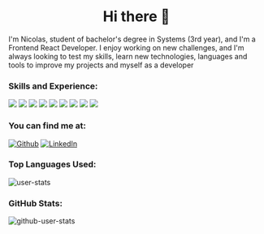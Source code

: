 
<h1 align='center'>Hi there 👋</h1>
I'm Nicolas, student of bachelor's degree in Systems (3rd year), and I'm a Frontend React Developer. I enjoy working on new challenges, and I'm always looking to test my skills, learn new technologies, languages and tools to improve my projects and myself as a developer

<h3>Skills and Experience:</h3>
<p>
<img src="https://img.shields.io/badge/html5-%23E34F26.svg?style=for-the-badge&logo=html5&logoColor=white">
<img src="https://img.shields.io/badge/css3-%231572B6.svg?style=for-the-badge&logo=css3&logoColor=white">
<img src="https://img.shields.io/badge/javascript-%23323330.svg?style=for-the-badge&logo=javascript&logoColor=%23F7DF1E">
<img src="https://img.shields.io/badge/SASS-hotpink.svg?style=for-the-badge&logo=SASS&logoColor=white">
<img src="https://img.shields.io/badge/bootstrap-%23563D7C.svg?style=for-the-badge&logo=bootstrap&logoColor=white">
<img src="https://img.shields.io/badge/tailwindcss-%2338B2AC.svg?style=for-the-badge&logo=tailwind-css&logoColor=white">
<img src="https://img.shields.io/badge/react-%2320232a.svg?style=for-the-badge&logo=react&logoColor=%2361DAFB">
<img src="https://img.shields.io/badge/python-3670A0?style=for-the-badge&logo=python&logoColor=ffdd54">
<img src="https://img.shields.io/badge/php-%23777BB4.svg?style=for-the-badge&logo=php&logoColor=white">
</p>

<h3>You can find me at:</h3>

<p>
<a href="https://github.com/mecencio"><img src='https://img.shields.io/badge/GitHub-181717?style=for-the-badge&logo=github&logoColor=white&labelColor=101010' alt="Github"></a>
<a href="https://www.linkedin.com/in/nicol%C3%A1s-nahuel-temprano-17125116b/"><img src='https://img.shields.io/badge/LinkedIn-0A66C2?style=for-the-badge&logo=linkedin&logoColor=white&labelColor=101010' alt="LinkedIn"></a>
</p>

<h3>Top Languages Used:</h3>
<img src="https://github-readme-stats.vercel.app/api/top-langs/?username=mecencio" alt="user-stats">

<h3>GitHub Stats:</h3>
<img src="https://github-readme-stats.vercel.app/api?username=mecencio&show_icons=true" alt="github-user-stats">
